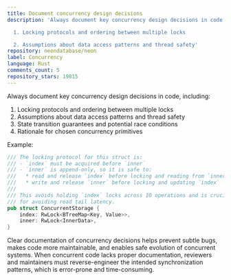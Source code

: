```yaml
---
title: Document concurrency design decisions
description: 'Always document key concurrency design decisions in code, including:

  1. Locking protocols and ordering between multiple locks

  2. Assumptions about data access patterns and thread safety'
repository: neondatabase/neon
label: Concurrency
language: Rust
comments_count: 5
repository_stars: 19015
---
```


Always document key concurrency design decisions in code, including:
1. Locking protocols and ordering between multiple locks
2. Assumptions about data access patterns and thread safety
3. State transition guarantees and potential race conditions
4. Rationale for chosen concurrency primitives

Example:
```rust
/// The locking protocol for this struct is:
/// - `index` must be acquired before `inner`
/// - `inner` is append-only, so it is safe to:
///   * read and release `index` before locking and reading from `inner`
///   * write and release `inner` before locking and updating `index`
/// 
/// This avoids holding `index` locks across IO operations and is crucial 
/// for avoiding read tail latency.
pub struct ConcurrentStorage {
    index: RwLock<BTreeMap<Key, Value>>,
    inner: RwLock<InnerData>,
}
```

Clear documentation of concurrency decisions helps prevent subtle bugs, makes code more maintainable, and enables safe evolution of concurrent systems. When concurrent code lacks proper documentation, reviewers and maintainers must reverse-engineer the intended synchronization patterns, which is error-prone and time-consuming.